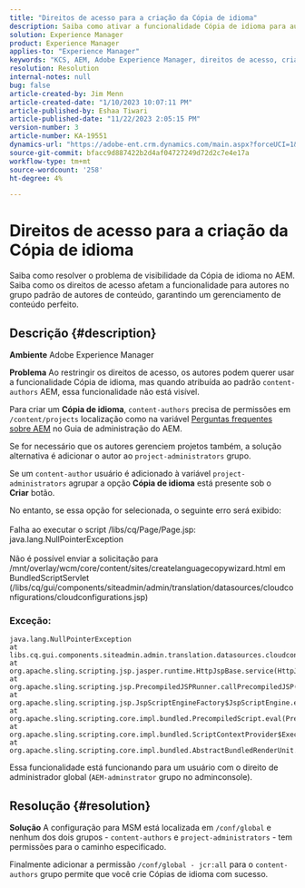 ```yaml
---
title: "Direitos de acesso para a criação da Cópia de idioma"
description: Saiba como ativar a funcionalidade Cópia de idioma para autores no AEM ajustando os direitos de acesso.
solution: Experience Manager
product: Experience Manager
applies-to: "Experience Manager"
keywords: "KCS, AEM, Adobe Experience Manager, direitos de acesso, criação de cópia de idioma, solução de problemas"
resolution: Resolution
internal-notes: null
bug: false
article-created-by: Jim Menn
article-created-date: "1/10/2023 10:07:11 PM"
article-published-by: Eshaa Tiwari
article-published-date: "11/22/2023 2:05:15 PM"
version-number: 3
article-number: KA-19551
dynamics-url: "https://adobe-ent.crm.dynamics.com/main.aspx?forceUCI=1&pagetype=entityrecord&etn=knowledgearticle&id=ded6421c-3391-ed11-aad1-6045bd006b4b"
source-git-commit: bfacc9d887422b2d4af04727249d72d2c7e4e17a
workflow-type: tm+mt
source-wordcount: '258'
ht-degree: 4%

---
```


# Direitos de acesso para a criação da Cópia de idioma


Saiba como resolver o problema de visibilidade da Cópia de idioma no AEM. Saiba como os direitos de acesso afetam a funcionalidade para autores no grupo padrão de autores de conteúdo, garantindo um gerenciamento de conteúdo perfeito.

## Descrição {#description}


<b>Ambiente</b>
Adobe Experience Manager

<b>Problema</b>
Ao restringir os direitos de acesso, os autores podem querer usar a funcionalidade Cópia de idioma, mas quando atribuída ao padrão `content-authors` AEM, essa funcionalidade não está visível.

Para criar um <b>Cópia de idioma</b>, `content-authors` precisa de permissões em `/content/projects` localização como na variável [Perguntas frequentes sobre AEM](https://experienceleague.adobe.com/docs/experience-manager-65/administering/introduction/aem-faqs.html?lang=pt-BR) no Guia de administração do AEM.

Se for necessário que os autores gerenciem projetos também, a solução alternativa é adicionar o autor ao `project-administrators` grupo.

Se um `content-author` usuário é adicionado à variável `project-administrators` agrupar a opção <b>Cópia de idioma</b> está presente sob o <b>Criar</b> botão.

No entanto, se essa opção for selecionada, o seguinte erro será exibido:
<br><br>Falha ao executar o script /libs/cq/Page/Page.jsp: java.lang.NullPointerException<br><br>
Não é possível enviar a solicitação para /mnt/overlay/wcm/core/content/sites/createlanguagecopywizard.html em BundledScriptServlet (/libs/cq/gui/components/siteadmin/admin/translation/datasources/cloudconfigurations/cloudconfigurations.jsp)

### Exceção:


```
java.lang.NullPointerException
at libs.cq.gui.components.siteadmin.admin.translation.datasources.cloudconfigurations.cloudconfigurations__002e__jsp._jspService(cloudconfigurations__002e__jsp.java:183)
at org.apache.sling.scripting.jsp.jasper.runtime.HttpJspBase.service(HttpJspBase.java:70)
at org.apache.sling.scripting.jsp.PrecompiledJSPRunner.callPrecompiledJSP(PrecompiledJSPRunner.java:72)
at org.apache.sling.scripting.jsp.JspScriptEngineFactory$JspScriptEngine.eval(JspScriptEngineFactory.java:583)
at org.apache.sling.scripting.core.impl.bundled.PrecompiledScript.eval(PrecompiledScript.java:56)
at org.apache.sling.scripting.core.impl.bundled.ScriptContextProvider$ExecutableContext.eval(ScriptContextProvider.java:170)
at org.apache.sling.scripting.core.impl.bundled.AbstractBundledRenderUnit.eval(AbstractBundledRenderUnit.java:135)
```


Essa funcionalidade está funcionando para um usuário com o direito de administrador global (`AEM-adminstrator` grupo no adminconsole).


## Resolução {#resolution}


<b>Solução</b>
A configuração para MSM está localizada em `/conf/global` e nenhum dos dois grupos - `content-authors` e `project-administrators` - tem permissões para o caminho especificado.

Finalmente adicionar a permissão `/conf/global - jcr:all` para o `content-authors` grupo permite que você crie Cópias de idioma com sucesso.
